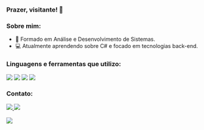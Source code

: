### Prazer, visitante! 👋
### Sobre mim:
- 💬 Formado em Análise e Desenvolvimento de Sistemas.
- 💻 Atualmente aprendendo sobre C# e focado em tecnologias back-end.

### Linguagens e ferramentas que utilizo:
<div>
<img src="https://img.shields.io/badge/Java-ED8B00?style=flat&logo=openjdk&logoColor=white"/>
<img src="https://img.shields.io/badge/Spring-6DB33F?style=flat&logo=spring&logoColor=white"/>
<img src="https://img.shields.io/badge/C%23-7050a6?style=flat&logo=c-sharp&logoColor=white"/>
<img src="https://img.shields.io/badge/PostgreSQL-316192?flat&logo=postgresql&logoColor=white"/>
</div>

### Contato:
<div>
<a href = "https://www.linkedin.com/in/felipeoliv/">
<img src = "https://img.shields.io/badge/LinkedIn-0077B5?social&logo=linkedin&logoColor=white"> 
<a href = "https://github.com/fealexdev">
<img src = "https://img.shields.io/github/followers/fealexdev?label=follow&style=social">
</div>
</br>

<div>
<a href = "https://github.com/fealexdev?tab=repositories">
<img src = "https://github-readme-stats.vercel.app/api?username=fealexdev&theme=monokai&show_icons=true">
</div>


